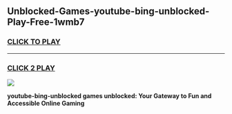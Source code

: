 
## Unblocked-Games-youtube-bing-unblocked-Play-Free-1wmb7
<h3>
<a href="https://premium76.site?title=youtube-bing-unblocked&ref=12A">CLICK TO PLAY</a></h3>
<hr>

<h3>
<a href="https://premium76.site?title=youtube-bing-unblocked&ref=12A">CLICK 2 PLAY</a>
  
</h3>

<a href="https://premium76.site?title=youtube-bing-unblocked&ref=12A"><img src="https://clearcache.store/games.png"></a>


**youtube-bing-unblocked games unblocked: Your Gateway to Fun and Accessible Online Gaming**

